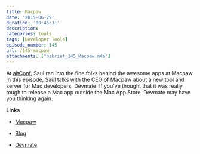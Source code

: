 ```yaml
---
title: Macpaw
date: '2015-06-29'
duration: '00:45:31'
description:
categories: tools
tags: [Developer Tools]
episode_number: 145
url: /145-macpaw
attachments: ["nsbrief_145_Macpaw.m4a"]
---
```


At [altConf](http://altconf.com), Saul ran into the fine folks behind the awesome apps at Macpaw. In this episode, Saul talks with the CEO of Macpaw about a new tool and server for Mac developers, Devmate. If you've thought that it was really tough to release a Mac app outside the Mac App Store, Devmate may have you thinking again.

**Links**

* [Macpaw](http://macpaw.com)
 - [Blog](http://blog.macpaw.com)
* [Devmate](http://devmate.com)
